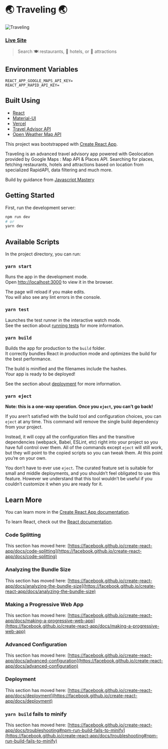 # :earth_asia: Traveling :earth_asia:

![Traveling](https://i.ibb.co/j82rBxk/Screenshot-from-2021-08-11-16-23-45.png)

### [Live Site](https://traveling-advise.vercel.app/)

> Search :plate_with_cutlery: restaurants, :hotel: hotels, or :statue_of_liberty: attractions


## Environment Variables

```
REACT_APP_GOOGLE_MAPS_API_KEY=
REACT_APP_RAPID_API_KEY=
```

## Built Using
- [React](https://reactjs.org/)
- [Material-UI](https://material-ui.com/)
- [Vercel](https://vercel.com)
- [Travel Advisor API](https://rapidapi.com/apidojo/api/travel-advisor/)
- [Open Weather Map API](https://rapidapi.com/community/api/open-weather-map/)

This project was bootstrapped with [Create React App](https://github.com/facebook/create-react-app).

Traveling is an advanced travel advisory app powered with Geolocation provided by Google Maps : Map API & Places API. Searching for places, fetching restaurants, hotels and attractions based on location from specialized RapidAPI, data filtering and much more.

Build by guidance from [Javascript Mastery](https://www.youtube.com/watch?v=UKdQjQX1Pko&t=563s)



## Getting Started

First, run the development server: 

```bash
npm run dev
# or
yarn dev
```


## Available Scripts

In the project directory, you can run:

### `yarn start`

Runs the app in the development mode.\
Open [http://localhost:3000](http://localhost:3000) to view it in the browser.

The page will reload if you make edits.\
You will also see any lint errors in the console.

### `yarn test`

Launches the test runner in the interactive watch mode.\
See the section about [running tests](https://facebook.github.io/create-react-app/docs/running-tests) for more information.

### `yarn build`

Builds the app for production to the `build` folder.\
It correctly bundles React in production mode and optimizes the build for the best performance.

The build is minified and the filenames include the hashes.\
Your app is ready to be deployed!

See the section about [deployment](https://facebook.github.io/create-react-app/docs/deployment) for more information.

### `yarn eject`

**Note: this is a one-way operation. Once you `eject`, you can’t go back!**

If you aren’t satisfied with the build tool and configuration choices, you can `eject` at any time. This command will remove the single build dependency from your project.

Instead, it will copy all the configuration files and the transitive dependencies (webpack, Babel, ESLint, etc) right into your project so you have full control over them. All of the commands except `eject` will still work, but they will point to the copied scripts so you can tweak them. At this point you’re on your own.

You don’t have to ever use `eject`. The curated feature set is suitable for small and middle deployments, and you shouldn’t feel obligated to use this feature. However we understand that this tool wouldn’t be useful if you couldn’t customize it when you are ready for it.

## Learn More

You can learn more in the [Create React App documentation](https://facebook.github.io/create-react-app/docs/getting-started).

To learn React, check out the [React documentation](https://reactjs.org/).

### Code Splitting

This section has moved here: [https://facebook.github.io/create-react-app/docs/code-splitting](https://facebook.github.io/create-react-app/docs/code-splitting)

### Analyzing the Bundle Size

This section has moved here: [https://facebook.github.io/create-react-app/docs/analyzing-the-bundle-size](https://facebook.github.io/create-react-app/docs/analyzing-the-bundle-size)

### Making a Progressive Web App

This section has moved here: [https://facebook.github.io/create-react-app/docs/making-a-progressive-web-app](https://facebook.github.io/create-react-app/docs/making-a-progressive-web-app)

### Advanced Configuration

This section has moved here: [https://facebook.github.io/create-react-app/docs/advanced-configuration](https://facebook.github.io/create-react-app/docs/advanced-configuration)

### Deployment

This section has moved here: [https://facebook.github.io/create-react-app/docs/deployment](https://facebook.github.io/create-react-app/docs/deployment)

### `yarn build` fails to minify

This section has moved here: [https://facebook.github.io/create-react-app/docs/troubleshooting#npm-run-build-fails-to-minify](https://facebook.github.io/create-react-app/docs/troubleshooting#npm-run-build-fails-to-minify)
